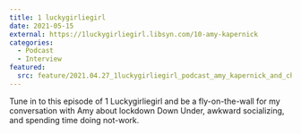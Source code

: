 ```yaml
---
title: 1 luckygirliegirl
date: 2021-05-15
external: https://1luckygirliegirl.libsyn.com/10-amy-kapernick
categories:
  - Podcast
  - Interview
featured:
  src: feature/2021.04.27_1luckygirliegirl_podcast_amy_kapernick_and_christina_aldan.jpg
---
```

Tune in to this episode of 1 Luckygirliegirl and be a fly-on-the-wall for my conversation with Amy about lockdown Down Under, awkward socializing, and spending time doing not-work.
